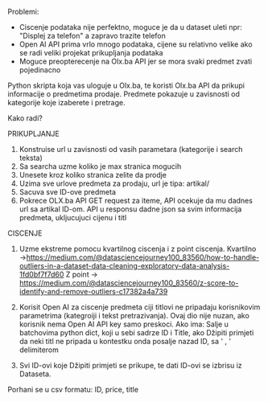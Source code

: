 Problemi:
- Ciscenje podataka nije perfektno, moguce je da u dataset uleti npr: "Displej za telefon" a zapravo trazite telefon
- Open AI API prima vrlo mnogo podataka, cijene su relativno velike ako se radi veliki projekat prikupljanja podataka
- Moguce preopterecenje na Olx.ba API jer se mora svaki predmet zvati pojedinacno


Python skripta koja vas uloguje u Olx.ba, te koristi Olx.ba API da prikupi informacije o predmetima prodaje.
Predmete pokazuje u zavisnosti od kategorije koje izaberete i pretrage.


Kako radi?

PRIKUPLJANJE
1. Konstruise url u zavisnosti od vasih parametara (kategorije i search teksta)
2. Sa searcha uzme koliko je max stranica mogucih
3. Unesete kroz koliko stranica zelite da prodje
4. Uzima sve urlove predmeta za prodaju, url je tipa: artikal/<Artikal ID>
5. Sacuva sve ID-ove predmeta
6. Pokrece OLX.ba API GET request za iteme, API ocekuje da mu dadnes url sa artikal ID-om. API u responsu dadne json sa svim informacija predmeta, ukljucujuci cijenu i titl


CISCENJE
1. Uzme ekstreme pomocu kvartilnog ciscenja i z point ciscenja.
 Kvartilno ->https://medium.com/@datasciencejourney100_83560/how-to-handle-outliers-in-a-dataset-data-cleaning-exploratory-data-analysis-1fd0bf7f7d60
 Z point -> https://medium.com/@datasciencejourney100_83560/z-score-to-identify-and-remove-outliers-c17382a4a739

2. Korisit Open AI za ciscenje predmeta ciji titlovi ne pripadaju korisnikovim parametrima (kategroiji i tekst pretrazivanja).
Ovaj dio nije nuzan, ako korisnik nema Open AI API key samo preskoci.
Ako ima: Salje u batchovima python dict, koji u sebi sadrze ID i Title, ako Džipiti primjeti da neki titl ne pripada u kontestku onda posalje nazad ID, sa ' , ' delimiterom
3. Svi ID-ovi koje Džipiti primjeti se prikupe, te dati ID-ovi se izbrisu iz Dataseta.

Porhani se u csv formatu: 
ID, price, title



















